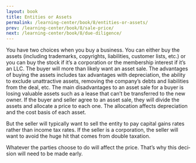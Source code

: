 ```yaml
---
layout: book
title: Entities or Assets
permalink: /learning-center/book/8/entities-or-assets/
prev: /learning-center/book/8/sale-price/
next: /learning-center/book/8/due-diligence/
---
```


You have two choices when you buy a busi­ness. You can either buy the assets (includ­ing trade­marks, copy­rights, lia­bil­i­ties, cus­tomer lists, etc.) or you can buy the stock if it’s a cor­po­ra­tion or the mem­ber­ship inter­est if it’s an LLC. The buyer will more than likely want an asset sale. The advan­tages of buy­ing the assets includes tax advan­tages with depre­ci­a­tion, the abil­ity to exclude unat­trac­tive assets, remov­ing the company’s debts and lia­bil­i­ties from the deal, etc. The main dis­ad­van­tages to an asset sale for a buyer is los­ing valu­able assets such as a lease that can’t be trans­ferred to the new owner. If the buyer and seller agree to an asset sale, they will divide the assets and allo­cate a price to each one. The allo­ca­tion affects depre­ci­a­tion and the cost basis of each asset.

But the seller will typ­i­cally want to sell the entity to pay cap­i­tal gains rates rather than income tax rates. If the seller is a cor­po­ra­tion, the seller will want to avoid the huge hit that comes from dou­ble taxation.

What­ever the par­ties choose to do will affect the price. That’s why this deci­sion will need to be made early.